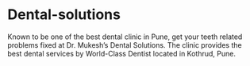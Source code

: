 # Dental-solutions
Known to be one of the best dental clinic in Pune, get your teeth related problems fixed at Dr. Mukesh’s Dental Solutions. The clinic provides the best dental services by World-Class Dentist located in Kothrud, Pune.
